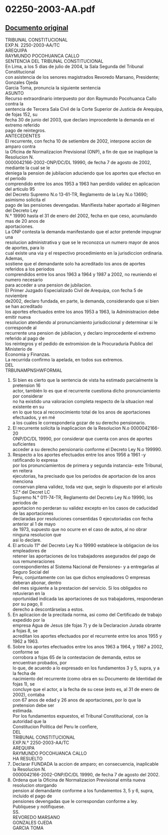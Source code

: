 
02250-2003-AA.pdf
=================
  
[Documento original](https://tc.gob.pe/jurisprudencia/2004/02250-2003-AA.pdf)  
---  
TRIBUNAL CONSTITUCIONAL  
EXP.N. 2250-2003-AA/TC  
AREQUIPA  
RAYMUNDO POCOHUANCA CALLO  
SENTENCIA DEL TRIBUNAL CONSTITUCIONAL  
En Lima, a los 5 dias de julio de 2004, la Sala Segunda del Tribunal Constitucional  
con asistencia de los senores magistrados Revoredo Marsano, Presidente; Gonzales Ojeda  
Garcia Toma, pronuncia la siguiente sentencia  
ASUNTO  
Recurso extraordinario interpuesto por don Raymundo Pocohuanca Callo contra la  
sentencia de Tercera Sala Civil de la Corte Superior de Justicia de Arequipa, de fojas 152, su  
fecha 30 de junio del 2003, que declaro improcedente la demanda en el extremo referido  
pago de reintegros.  
ANTECEDENTES  
El recurrente, con fecha 10 de setiembre de 2002, interpone accion de amparo contra  
la Oficina de Normalizacion Previsional (ONP), a fin de que se inaplique la Resolucion N.  
0000042166-2002-ONP/DC/DL 19990, de fecha 7 de agosto de 2002, mediante la cual se le  
deniega la pension de jubilacion aduciendo que los aportes que efectuo en el periodo  
comprendido entre los anos 1953 a 1963 han perdido validez en aplicacion del articulo 95  
del Decreto Supremo N.o 13-61-TR, Reglamento de la Ley N.o 13690; asimismo solicita el  
pago de las pensiones devengadas. Manifiesta haber aportado al Régimen del Decreto Ley  
N.° 19990 hasta el 31 de enero del 2002, fecha en que ceso, acumulando mas de 20 anos de  
aportaciones.  
La ONP contesta la demanda manifestando que el actor pretende impugnar una  
resolucion administrativa y que se le reconozca un numero mayor de anos de aportes, para lo  
cual existe una via y el respectivo procedimiento en la jurisdiccion ordinaria. Ademas,  
sostiene que el demandante solo ha acreditado los anos de aportes referidos a los periodos  
comprendidos entre los anos 1963 a 1964 y 1987 a 2002, no reuniendo el numero necesario  
para acceder a una pension de jubilacion.  
El Primer Juzgado Especializado Civil de Arequipa, con fecha 5 de noviembre  
de2002, declaro fundada, en parte, la demanda, considerando que si bien se han acreditado  
los aportes efectuados entre los anos 1953 a 1963, la Administracion debe emitir nueva  
resolucion atendiendo al pronunciamiento jurisdiccional y determinar si le corresponde al  
recurrente una pension de jubilacion, y declaro improcedente el extremo referido al pago de  
los reintegros y el pedido de extromision de la Procuraduria Publica del Ministerio de  
Economia y Finanzas.  
La recurrida confirmo la apelada, en todos sus extremos.  
DEL  
TRBUNAMPNSHWFORMAL  
1. Si bien es cierto que la sentencia de vista ha estimado parcialmente la pretension 16  
actor, también lo es que el recurrente cuestiona dicho pronunciamiento por considerar  
no ha existido una valoracion completa respecto de la situacion real existente en su  
en lo que toca al reconocimiento total de los anos de aportaciones efectuados, y en mé  
a los cuales le corresponderia gozar de su derecho pensionario.  
2. El recurrente solicita la inaplicacion de la Resolucion N.o 0000042166-20  
ONP/DC/DL 19990, por considerar que cuenta con anos de aportes suficientes  
acceder a su derecho pensionario conforme el Decreto Ley N.o 199990.  
3. Respecto a los aportes efectuados entre los anos 1956 a 1961 -y ratificando lo expresa  
por los pronunciamientos de primera y segunda instancia- este Tribunal, en reitera  
ejecutorias, ha precisado que los periodos de aportacion de los anos menciona  
conservan plena validez, toda vez que, segin lo dispuesto por el articulo 57.° del Decret LC  
Supremo N.° 011-74-TR, Reglamento del Decreto Ley N.o 19990, los periodos de  
aportacion no perderan su validez excepto en los casos de caducidad de las aportaciones  
declaradas por resoluciones consentidas 0 ejecutoriadas con fecha anterior al 1 de mayo  
de 1973, supuesto que no ocurre en el caso de autos, al no obrar ninguna resolucion que  
asi lo declare.  
4. El articulo 11° del Decreto Ley N.o 19990 establece la obligacion de los empleadores de  
retener las aportaciones de los trabajadores asegurados del pago de sus remuneraciones  
correspondientes al Sistema Nacional de Pensiones- y a entregarlas al Seguro Social del  
Peru, conjuntamente con las que dichos empleadores O empresas deberan abonar, dentro  
del mes siguiente a la prestacion del servicio. Si los obligados no retuvieran en la  
oportunidad indicada las aportaciones de sus trabajadores, responderan por su pago, II  
derecho a descontârselas a estos.  
5. En aplicacion de la precitada norma, asi como del Certificado de trabajo expedido por la  
empresa Agua de Jesus (de fojas 7) y de la Declaracion Jurada obrante a fojas 8, se  
acreditan los aportes efectuados por el recurrente entre los anos 1955 y 1962 a 1963.  
1. Sobre los aportes efectuados entre los anos 1963 a 1964, y 1987 a 2002, conforme se  
corrobora a fojas 65 de la contestacion de demanda, estos se encuentran probados, por  
lo que, de acuerdo a lo expresado en los fundamentos 3 y 5, supra, y a la fecha de  
nacimiento del recurrente (como obra en su Documento de Identidad de fojas 1), se  
concluye que el actor, a la fecha de su cese (esto es, al 31 de enero de 2002), contaba  
con 67 anos de edad y 26 anos de aportaciones, por lo que la pretension debe ser  
estimada.  
Por los fundamentos expuestos, el Tribunal Constitucional, con la autoridad que la  
Constitucion Politica del Peru le confiere,  
DEL  
TRIBUNAL CONSTITUCIONAL  
EXP.N.° 2250-2003-AA/TC  
AREQUIPA  
RAYMUNDO POCOHUANCA CALLO  
HA RESUELTO  
1. Declarar FUNDADA la accion de amparo; en consecuencia, inaplicable la Resolucion N.  
0000042166-2002-ONP/DC/DL 19990, de fecha 7 de agosto del 2002.  
2. Ordena que la Oficina de Normalizacion Previsional emita nueva resolucion otorgando  
pension al demandante conforme a los fundamentos 3, 5 y 6, supra, incluido el pago de  
pensiones devengadas que le correspondan conforme a ley.  
Publiquese y notifiquese.  
SS.  
REVOREDO MARSANO  
GONZALES OJEDA  
GARCIA TOMA
